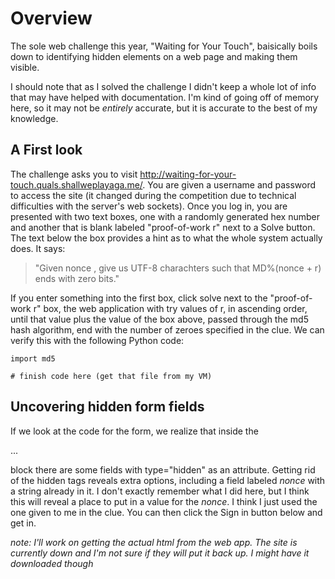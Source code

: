 # Overview
The sole web challenge this year, "Waiting for Your Touch", baisically boils down to identifying hidden elements on a 
web page and making them visible.

I should note that as I solved the challenge I didn't keep a whole lot of info that may have helped with documentation.
I'm kind of going off of memory here, so it may not be *entirely* accurate, but it is accurate to the best of my knowledge.

## A First look
The challenge asks you to visit http://waiting-for-your-touch.quals.shallweplayaga.me/. 
You are given a username and password to access the site (it changed during the competition due to technical 
difficulties with the server's web sockets). Once you log in, you are presented with two text boxes, one with 
a randomly generated hex number and another that is blank labeled "proof-of-work r" next to a Solve button. The
text below the box provides a hint as to what the whole system actually does. It says:

> "Given nonce <some other random hex string>, give us UTF-8 charachters such that MD%(nonce + r) ends with <some number> zero bits."

If you enter something into the first box, click solve next to the "proof-of-work r" box, the web application 
with try values of r, in ascending order, until that value plus the value of the box above, passed through 
the md5 hash algorithm, end with the number of zeroes specified in the clue. We can verify this with the following 
Python code:

```
import md5

# finish code here (get that file from my VM)
```

## Uncovering hidden form fields
If we look at the code for the form, we realize that inside the <form> ... </form> block there are some fields 
with type="hidden" as an attribute. Getting rid of the hidden tags reveals extra options, including a field 
labeled *nonce* with a string already in it. I don't exactly remember what I did here, but I think this will reveal a 
place to put in a value for the *nonce*. I think I just used the one given to me in the clue. You can then click the 
Sign in button below and get in.

*note: I'll work on getting the actual html from the web app. The site is currently down and I'm not 
sure if they will put it back up. I might have it downloaded though*
